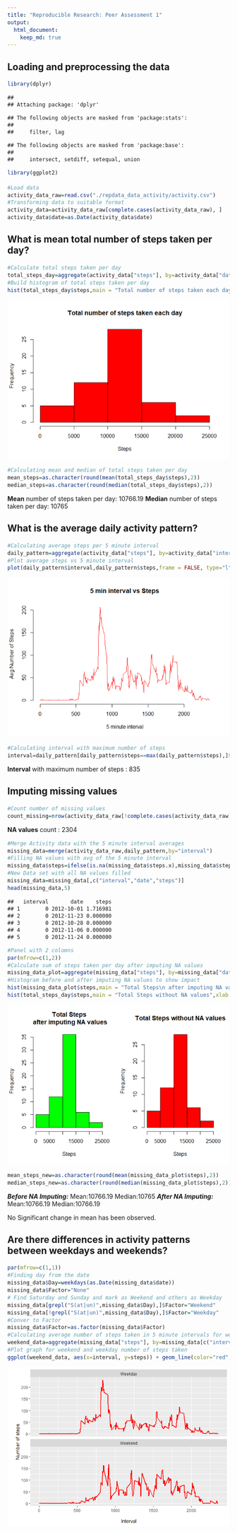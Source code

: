 ```yaml
---
title: "Reproducible Research: Peer Assessment 1"
output: 
  html_document:
    keep_md: true
---
```



## Loading and preprocessing the data

```r
library(dplyr)
```

```
## 
## Attaching package: 'dplyr'
```

```
## The following objects are masked from 'package:stats':
## 
##     filter, lag
```

```
## The following objects are masked from 'package:base':
## 
##     intersect, setdiff, setequal, union
```

```r
library(ggplot2)

#Load data
activity_data_raw=read.csv("./repdata_data_activity/activity.csv")
#Transforming data to suitable format
activity_data=activity_data_raw[complete.cases(activity_data_raw), ]
activity_data$date=as.Date(activity_data$date)
```
## What is mean total number of steps taken per day?

```r
#Calculate total steps taken per day
total_steps_day=aggregate(activity_data["steps"], by=activity_data["date"], sum)
#Build histogram of total steps taken per day
hist(total_steps_day$steps,main = "Total number of steps taken each day",xlab ="Steps",col="red")
```

![](PA1_template_files/figure-html/unnamed-chunk-2-1.png)<!-- -->

```r
#Calculating mean and median of total steps taken per day
mean_steps=as.character(round(mean(total_steps_day$steps),2))
median_steps=as.character(round(median(total_steps_day$steps),2))
```
**Mean** number of steps taken per day: 10766.19
**Median** number of steps taken per day: 10765

## What is the average daily activity pattern?

```r
#Calculating average steps per 5 minute interval
daily_pattern=aggregate(activity_data["steps"], by=activity_data["interval"], mean)
#Plot average steps vs 5 minute interval 
plot(daily_pattern$interval,daily_pattern$steps,frame = FALSE, type="l",pch = 19,col = "red", xlab = "5 minute interval", ylab = "Avg Number of Steps",main = "5 min interval vs Steps")
```

![](PA1_template_files/figure-html/unnamed-chunk-3-1.png)<!-- -->

```r
#Calculating interval with maximum number of steps
interval=daily_pattern[daily_pattern$steps==max(daily_pattern$steps),]$interval
```
**Interval** with maximum number of steps : 835

## Imputing missing values

```r
#Count number of missing values
count_missing=nrow(activity_data_raw[!complete.cases(activity_data_raw), ])
```
**NA values** count : 2304

```r
#Merge Activity data with the 5 minute interval averages
missing_data=merge(activity_data_raw,daily_pattern,by="interval")
#Filling NA values with avg of the 5 minute interval
missing_data$steps=ifelse(is.na(missing_data$steps.x),missing_data$steps.y,missing_data$steps.x)
#New Data set with all NA values filled
missing_data=missing_data[,c("interval","date","steps")]
head(missing_data,5)
```

```
##   interval       date    steps
## 1        0 2012-10-01 1.716981
## 2        0 2012-11-23 0.000000
## 3        0 2012-10-28 0.000000
## 4        0 2012-11-06 0.000000
## 5        0 2012-11-24 0.000000
```

```r
#Panel with 2 colomns
par(mfrow=c(1,2))
#Calculate sum of steps taken per day after imputing NA values
missing_data_plot=aggregate(missing_data["steps"], by=missing_data["date"], sum)
#Histogram before and after imputing NA values to show impact 
hist(missing_data_plot$steps,main = "Total Steps\n after imputing NA values",xlab ="Steps",col="green")
hist(total_steps_day$steps,main = "Total Steps without NA values",xlab ="Steps",col="red")
```

![](PA1_template_files/figure-html/unnamed-chunk-5-1.png)<!-- -->

```r
mean_steps_new=as.character(round(mean(missing_data_plot$steps),2))
median_steps_new=as.character(round(median(missing_data_plot$steps),2))
```
***Before NA Imputing:***
Mean:10766.19
Median:10765
***After NA Imputing:***
Mean:10766.19
Median:10766.19

No Significant change in mean has been observed.

## Are there differences in activity patterns between weekdays and weekends?

```r
par(mfrow=c(1,1))
#Finding day from the date
missing_data$Day=weekdays(as.Date(missing_data$date))
missing_data$Factor="None"
# Find Saturday and Sunday and mark as Weekend and others as Weekday
missing_data[grepl("S(at|un)",missing_data$Day),]$Factor="Weekend"
missing_data[!grepl("S(at|un)",missing_data$Day),]$Factor="Weekday"
#Conver to Factor
missing_data$Factor=as.factor(missing_data$Factor)
#Calculating average number of steps taken in 5 minute intervals for weekends and weekdays
weekend_data=aggregate(missing_data["steps"], by=missing_data[c("interval","Factor")], mean)
#Plot graph for weekend and weekday number of steps taken
ggplot(weekend_data, aes(x=interval, y=steps)) + geom_line(color="red", size=1) + facet_wrap(~Factor, nrow=2) +labs(x="\nInterval", y="\nNumber of steps")
```

![](PA1_template_files/figure-html/unnamed-chunk-6-1.png)<!-- -->
